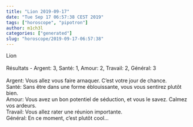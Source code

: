 ```yaml
---
title: "Lion 2019-09-17"
date: "Tue Sep 17 06:57:38 CEST 2019"
tags: ["horoscope", "pipotron"]
author: m1ch3l
categories: ["generated"]
slug: "horoscope/2019-09-17-06:57:38"
---
```


Lion<br>
<br>
Résultats - Argent: 3, Santé: 1, Amour: 2, Travail: 2, Général: 3<br>
<br>
Argent:  Vous allez vous faire arnaquer. C’est votre jour de chance.<br>
Santé:   Sans être dans une forme éblouissante, vous vous sentirez plutôt bien. <br>
Amour:   Vous avez un bon potentiel de séduction, et vous le savez. Calmez vos ardeurs.<br>
Travail: Vous allez rater une réunion importante. <br>
Général: En ce moment, c’est plutôt cool...<br>
